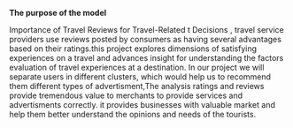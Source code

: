 **The purpose of the model**


Importance of Travel Reviews for Travel-Related t Decisions , travel service providers use reviews posted by consumers as having several advantages based on their ratings.this project explores dimensions of satisfying  experiences on a travel and advances insight for understanding the factors evaluation of travel experiences at a destination. In our project we will separate users in different clusters, which would help us to recommend them different types of advertisment,The analysis ratings and reviews provide tremendous value to merchants to provide services and advertisments correctly. it provides businesses with valuable market and help them better understand the opinions and needs of the tourists. 

